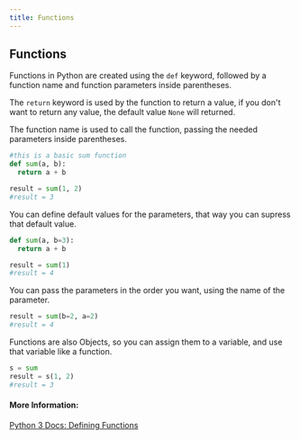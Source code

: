 ```yaml
---
title: Functions
---
```

## Functions

Functions in Python are created using the `def` keyword, followed by a function name and function parameters inside parentheses.

The `return` keyword is used by the function to return a value, if you don't want to return any value, the default value `None` will returned. 

The function name is used to call the function, passing the needed parameters inside parentheses.

```Python
#this is a basic sum function
def sum(a, b):
  return a + b

result = sum(1, 2)
#result = 3
```

You can define default values for the parameters, that way you can supress that default value.

```Python
def sum(a, b=3):
  return a + b

result = sum(1)
#result = 4
```

You can pass the parameters in the order you want, using the name of the parameter.

```Python
result = sum(b=2, a=2)
#result = 4
```

Functions are also Objects, so you can assign them to a variable, and use that variable like a function.

```Python
s = sum
result = s(1, 2)
#result = 3
```
#### More Information:
[Python 3 Docs: Defining Functions](https://docs.python.org/3/tutorial/controlflow.html#defining-functions)

